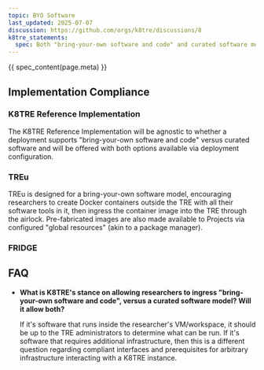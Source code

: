 ```yaml
---
topic: BYO Software
last_updated: 2025-07-07
discussion: https://github.com/orgs/k8tre/discussions/8
k8tre_statements:
  spec: Both "bring-your-own software and code" and curated software models may be supported.
---
```


{{ spec_content(page.meta) }}

## Implementation Compliance

### K8TRE Reference Implementation

The K8TRE Reference Implementation will be agnostic to whether a deployment supports "bring-your-own software and code" versus curated software and will be offered with both options available via deployment configuration.

### TREu

TREu is designed for a bring-your-own software model, encouraging researchers to create Docker containers outside the TRE with all their software tools in it, then ingress the container image into the TRE through the airlock. Pre-fabricated images are also made available to Projects via configured "global resources" (akin to a package manager).

### FRIDGE

## FAQ

- **What is K8TRE's stance on allowing researchers to ingress "bring-your-own software and code", versus a curated software model? Will it allow both?**

   If it's software that runs inside the researcher's VM/workspace, it should be up to the TRE administrators to determine what can be run. If it's software that requires additional infrastructure, then this is a different question regarding compliant interfaces and prerequisites for arbitrary infrastructure interacting with a K8TRE instance.
